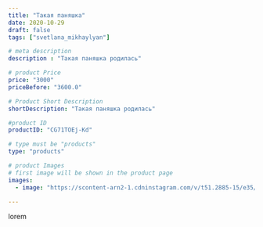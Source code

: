 ```yaml
---
title: "Такая паняшка"
date: 2020-10-29
draft: false
tags: ["svetlana_mikhaylyan"]

# meta description
description : "Такая паняшка родилась"

# product Price
price: "3000"
priceBefore: "3600.0"

# Product Short Description
shortDescription: "Такая паняшка родилась"

#product ID
productID: "CG71TOEj-Kd"

# type must be "products"
type: "products"

# product Images
# first image will be shown in the product page
images:
  - image: "https://scontent-arn2-1.cdninstagram.com/v/t51.2885-15/e35/123102069_3504209869636479_2055422241894966100_n.jpg?se=7&tp=1&_nc_ht=scontent-arn2-1.cdninstagram.com&_nc_cat=103&_nc_ohc=S4R9fm8JEbEAX8a3dWB&ccb=7-4&oh=c2ae245c049659834dd4cf74b927c399&oe=6083D387&_nc_sid=86f79a&ig_cache_key=MjQzMDc3MDg0MTE0MDU4NTExNw%3D%3D.2-ccb7-4"

---
```

lorem
